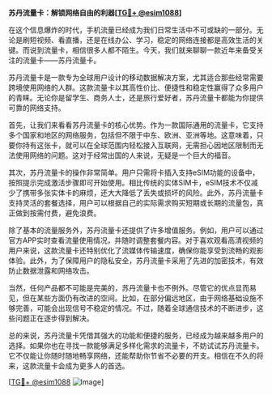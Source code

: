 **苏丹流量卡：解锁网络自由的利器[[TG💪+ @esim1088](https://t.me/s/esim1088)]**

在这个信息爆炸的时代，手机流量已经成为我们日常生活中不可或缺的一部分。无论是刷短视频、看直播，还是在线办公、学习，稳定的网络连接都是高效生活的关键。而说到流量卡，相信很多人都不陌生。今天，我们就来聊聊一款近年来备受关注的流量卡——苏丹流量卡。

苏丹流量卡是一款专为全球用户设计的移动数据解决方案，尤其适合那些经常需要跨境使用网络的人群。这款流量卡以其高性价比、便捷性和稳定性赢得了众多用户的青睐。无论你是留学生、商务人士，还是旅行爱好者，苏丹流量卡都能为你提供可靠的网络支持。

首先，让我们来看看苏丹流量卡的核心优势。作为一款国际通用的流量卡，它支持多个国家和地区的网络服务，包括但不限于中东、欧洲、亚洲等地。这意味着，只要你持有这张卡，就可以在全球范围内轻松接入互联网，无需担心因地区限制而无法使用网络的问题。这对于经常出国的人来说，无疑是一个巨大的福音。

其次，苏丹流量卡的操作非常简单。用户只需将卡插入支持eSIM功能的设备中，按照提示完成激活步骤即可开始使用。相比传统的实体SIM卡，eSIM技术不仅减少了携带多张实体卡的麻烦，还大大降低了丢失或损坏的风险。此外，苏丹流量卡支持灵活的套餐选择，用户可以根据自己的实际需求购买短期或长期的流量包，真正做到按需付费，避免浪费。

除了基本的流量服务外，苏丹流量卡还提供了许多增值服务。例如，用户可以通过官方APP实时查看流量使用情况，并随时调整套餐内容。对于喜欢观看高清视频的用户来说，这款流量卡还特别优化了流媒体传输速度，确保你能享受到流畅的观影体验。此外，为了保障用户的隐私安全，苏丹流量卡采用了先进的加密技术，有效防止数据泄露和网络攻击。

当然，任何产品都不可能是完美的，苏丹流量卡也不例外。尽管它的优点显而易见，但在某些方面仍有改进的空间。比如，在部分偏远地区，由于网络基础设施不够完善，可能会出现信号不稳定的情况。不过，随着全球通信技术的不断进步，这些问题正在逐步得到解决。

总的来说，苏丹流量卡凭借其强大的功能和便捷的服务，已经成为越来越多用户的选择。如果你也在寻找一款能够满足多样化需求的流量卡，不妨试试苏丹流量卡。它不仅能让你随时随地畅享网络，还能帮助你节省不必要的开支。相信在不久的将来，这款流量卡会成为更多人的首选。

[[TG💪+ @esim1088](https://t.me/s/esim1088) ![Image](https://i.postimg.cc/4NQfJmqS/Snipaste-2025-05-13-00-14-12.png)]
